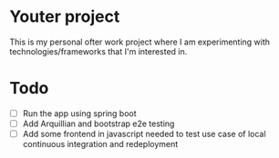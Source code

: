 # Youter project
This is my personal ofter work project where I am experimenting with technologies/frameworks that I'm interested in.






# Todo
-  [ ] Run the app using spring boot 
-  [ ] Add Arquillian and bootstrap e2e testing
-  [ ] Add some frontend in javascript needed to test use case of local continuous integration and redeployment 
